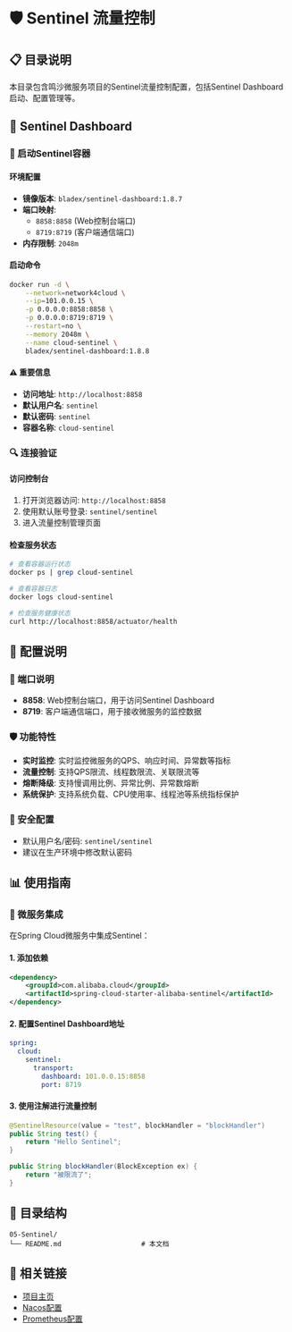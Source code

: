 # 🛡️ Sentinel 流量控制

## 📋 目录说明

本目录包含鸣沙微服务项目的Sentinel流量控制配置，包括Sentinel Dashboard启动、配置管理等。

## 🚀 Sentinel Dashboard

### 🚀 启动Sentinel容器

#### 环境配置
- **镜像版本**: `bladex/sentinel-dashboard:1.8.7`
- **端口映射**:
  - `8858:8858` (Web控制台端口)
  - `8719:8719` (客户端通信端口)
- **内存限制**: `2048m`

#### 启动命令
```bash
docker run -d \
    --network=network4cloud \
    --ip=101.0.0.15 \
    -p 0.0.0.0:8858:8858 \
    -p 0.0.0.0:8719:8719 \
    --restart=no \
    --memory 2048m \
    --name cloud-sentinel \
    bladex/sentinel-dashboard:1.8.8
```

#### ⚠️ 重要信息
- **访问地址**: `http://localhost:8858`
- **默认用户名**: `sentinel`
- **默认密码**: `sentinel`
- **容器名称**: `cloud-sentinel`

### 🔍 连接验证

#### 访问控制台
1. 打开浏览器访问: `http://localhost:8858`
2. 使用默认账号登录: `sentinel/sentinel`
3. 进入流量控制管理页面

#### 检查服务状态
```bash
# 查看容器运行状态
docker ps | grep cloud-sentinel

# 查看容器日志
docker logs cloud-sentinel

# 检查服务健康状态
curl http://localhost:8858/actuator/health
```

## 🔧 配置说明

### 📝 端口说明
- **8858**: Web控制台端口，用于访问Sentinel Dashboard
- **8719**: 客户端通信端口，用于接收微服务的监控数据

### 🛡️ 功能特性
- **实时监控**: 实时监控微服务的QPS、响应时间、异常数等指标
- **流量控制**: 支持QPS限流、线程数限流、关联限流等
- **熔断降级**: 支持慢调用比例、异常比例、异常数熔断
- **系统保护**: 支持系统负载、CPU使用率、线程池等系统指标保护

### 🔐 安全配置
- 默认用户名/密码: `sentinel/sentinel`
- 建议在生产环境中修改默认密码

## 📊 使用指南

### 🔗 微服务集成

在Spring Cloud微服务中集成Sentinel：

#### 1. 添加依赖
```xml
<dependency>
    <groupId>com.alibaba.cloud</groupId>
    <artifactId>spring-cloud-starter-alibaba-sentinel</artifactId>
</dependency>
```

#### 2. 配置Sentinel Dashboard地址
```yaml
spring:
  cloud:
    sentinel:
      transport:
        dashboard: 101.0.0.15:8858
        port: 8719
```

#### 3. 使用注解进行流量控制
```java
@SentinelResource(value = "test", blockHandler = "blockHandler")
public String test() {
    return "Hello Sentinel";
}

public String blockHandler(BlockException ex) {
    return "被限流了";
}
```

## 📁 目录结构

```
05-Sentinel/
└── README.md                    # 本文档
```

## 🔗 相关链接

- [项目主页](../../README.md)
- [Nacos配置](../04-Nacos/README.md)
- [Prometheus配置](../06-Prometheus/README.md)
